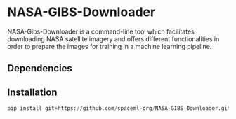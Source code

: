 # NASA-GIBS-Downloader
NASA-Gibs-Downloader is a command-line tool which facilitates downloading NASA satellite imagery and offers different functionalities in order to prepare the images for training in a machine learning pipeline.

## Dependencies 

## Installation
```python
pip install git+https://github.com/spaceml-org/NASA-GIBS-Downloader.git
```

